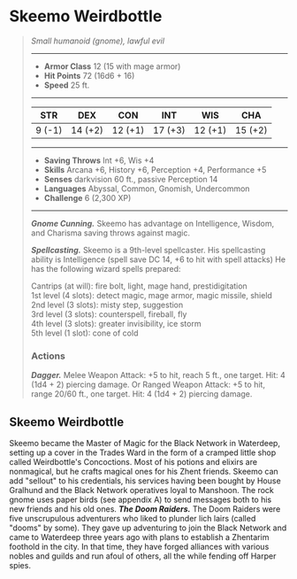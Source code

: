 # Skeemo Weirdbottle
>*Small humanoid (gnome), lawful evil*
>___
>- **Armor Class** 12 (15 with mage armor)
>- **Hit Points** 72 (16d6 + 16)
>- **Speed** 25 ft.
>___
>|STR|DEX|CON|INT|WIS|CHA|
>|:---:|:---:|:---:|:---:|:---:|:---:|
>|9 (-1)|14 (+2)|12 (+1)|17 (+3)|12 (+1)|15 (+2)|
>___
>- **Saving Throws** Int +6, Wis +4
>- **Skills** Arcana +6, History +6, Perception +4, Performance +5
>- **Senses** darkvision 60 ft., passive Perception 14
>- **Languages** Abyssal, Common, Gnomish, Undercommon
>- **Challenge** 6 (2,300 XP)
>___
>***Gnome Cunning.*** Skeemo has advantage on Intelligence, Wisdom, and Charisma saving throws against magic.  
>
>***Spellcasting.*** Skeemo is a 9th-level spellcaster. His spellcasting ability is Intelligence (spell save DC 14, +6 to hit with spell attacks) He has the following wizard spells prepared:  
>
>Cantrips (at will): fire bolt, light, mage hand, prestidigitation  
>1st level (4 slots): detect magic, mage armor, magic missile, shield  
>2nd level (3 slots): misty step, suggestion  
>3rd level (3 slots): counterspell, fireball, fly  
>4th level (3 slots): greater invisibility, ice storm  
>5th level (1 slot): cone of cold  
>
>### Actions
>***Dagger.*** Melee Weapon Attack: +5 to hit, reach 5 ft., one target. Hit: 4 (1d4 + 2) piercing damage. Or Ranged Weapon Attack: +5 to hit, range 20/60 ft., one target. Hit: 4 (1d4 + 2) piercing damage.
## Skeemo Weirdbottle
Skeemo became the Master of Magic for the Black Network in Waterdeep, setting up a cover in the Trades Ward in the form of a cramped little shop called Weirdbottle's Concoctions. Most of his potions and elixirs are nonmagical, but he crafts magical ones for his Zhent friends.
Skeemo can add "sellout" to his credentials, his services having been bought by House Gralhund and the Black Network operatives loyal to Manshoon. The rock gnome uses paper birds (see appendix A) to send messages both to his new friends and his old ones.
***The Doom Raiders.*** The Doom Raiders were five unscrupulous adventurers who liked to plunder lich lairs (called "dooms" by some). They gave up adventuring to join the Black Network and came to Waterdeep three years ago with plans to establish a Zhentarim foothold in the city. In that time, they have forged alliances with various nobles and guilds and run afoul of others, all the while fending off Harper spies.